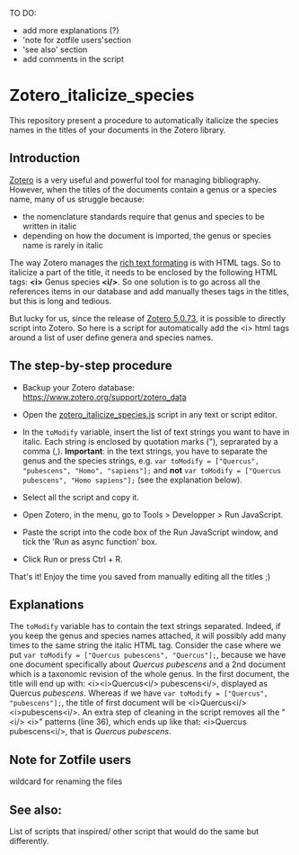 TO DO:
- add more explanations (?)
- 'note for zotfile users'section
- 'see also' section
- add comments in the script

# Zotero_italicize_species
This repository present a procedure to automatically italicize the species names in the titles of your documents in the Zotero library.

## Introduction
[Zotero](https://www.zotero.org/) is a very useful and powerful tool for managing bibliography.
However, when the titles of the documents contain a genus or a species name, many of us struggle because:
- the nomenclature standards require that genus and species to be written in italic
- depending on how the document is imported, the genus or species name is rarely in italic

The way Zotero manages the [rich text formating](https://www.zotero.org/support/kb/rich_text_bibliography) is with HTML tags. So to italicize a part of the title, it needs to be enclosed by the following HTML tags: **\<i>** Genus species  **\<i/>**. So one solution is to go across all the references items in our database and add manually theses tags in the titles, but this is long and tedious.

But lucky for us, since the release of [Zotero 5.0.73](https://www.zotero.org/support/5.0_changelog), it is possible to directly script into Zotero.
So here is a script for automatically add the \<i> html tags around a list of user define genera and species names. 

## The step-by-step procedure

- Backup your Zotero database: https://www.zotero.org/support/zotero_data

- Open the [zotero_italicize_species.js](./zotero_italicize_species.js) script in any text or script editor.
- In the `toModify` variable, insert the list of text strings you want to have in italic. Each string is enclosed by quotation marks ("), seprarated by a comma (,). **Important**: in the text strings, you have to separate the genus and the species strings, e.g. `var toModify = ["Quercus", "pubescens", "Homo", "sapiens"];` and **not**  `var toModify = ["Quercus pubescens", "Homo sapiens"];` (see the explanation below).
- Select all the script and copy it.
- Open Zotero, in the menu, go to Tools > Developper > Run JavaScript.
- Paste the script into the code box of the Run JavaScript window, and tick the 'Run as async function' box.
- Click Run or press Ctrl + R.

That's it! Enjoy the time you saved from manually editing all the titles ;)

## Explanations

The `toModify` variable has to contain the text strings separated. Indeed, if you keep the genus and species names attached, it will possibly add many times to the same string the italic HTML tag. Consider the case where we put `var toModify = ["Quercus pubescens", "Quercus"];`, because we have one document specifically about *Quercus pubescens* and a 2nd document which is a taxonomic revision of the whole genus. In the first document, the title will end up with: \<i>\<i>Quercus\<i/> pubescens\<i/>, displayed as Quercus *pubescens*. Whereas if we have `var toModify = ["Quercus", "pubescens"];`, the title of first document will be \<i>Quercus\<i/> \<i>pubescens\<i/>. An extra step of cleaning in the script removes all the "\<i/> \<i>" patterns (line 36), which ends up like that: \<i>Quercus pubescens\<i/>, that is *Quercus pubescens*.
 

## Note for Zotfile users
wildcard for renaming the files

## See also:
List of scripts that inspired/ other script that would do the same but differently.
